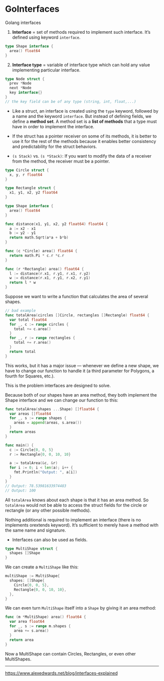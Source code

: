 # GoInterfaces
Golang interfaces


1. **Interface** = set of methods required to implement such interface. It’s defined using keyword `interface`.
```go
type Shape interface {
  area() float64
}
```

2. **Interface type** = variable of interface type which can hold any value implementing particular interface.
```go
type Node struct {
  prev *Node
  next *Node
  key interface{}
}
// the key field can be of any type (string, int, float,...)
```

* Like a struct, an interface is created using the `type` keyword, followed by a name and the keyword `interface`. But instead of defining fields, we define a **method set**. A method set is a **list of methods** that a type must have in order to implement the interface.

* If the struct has a pointer receiver on some of its methods, it is better to use it for the rest of the methods because it enables better consistency and predictability for the struct behaviors.
* `(s Stack)` vs. `(s *Stack)`: If you want to modify the data of a receiver from the method, the receiver must be a pointer.

```go
type Circle struct {
  x, y, r float64
}

type Rectangle struct {
  x1, y1, x2, y2 float64
}

type Shape interface {
  area() float64
}

func distance(x1, y1, x2, y2 float64) float64 {
  a := x2 - x1
  b := y2 - y1
  return math.Sqrt(a*a + b*b)
}

func (c *Circle) area() float64 {
  return math.Pi * c.r *c.r
}

func (r *Rectangle) area() float64 {
  l := distance(r.x1, r.y1, r.x1, r.y2)
  w := distance(r.x1, r.y1, r.x2, r.y1)
  return l * w
}
```

Suppose we want to write a function that calculates the area of several shapes. 

```go
// bad example
func totalArea(circles []Circle, rectangles []Rectangle) float64 {
  var total float64
  for _, c := range circles {
    total += c.area()
  }
  for _, r := range rectangles {
    total += r.area()
  }
  return total
}
```
This works, but it has a  major  issue — whenever we define a new shape, we have to change our function to handle it (a third parameter for Polygons, a fourth for Squares, etc.).

This is the problem interfaces are designed to solve.

Because both of our shapes have an area method, they both implement the Shape interface and we can change our function to this:

```go
func totalArea(shapes ...Shape) []float64 {
  var areas []float64
  for _, s := range shapes {
    areas = append(areas, s.area())
  }
  return areas
}

func main() {
  c := Circle{0, 0, 5}
  r := Rectangle{0, 0, 10, 10}

  a := totalArea(&c, &r)
  for i := 0; i < len(a); i++ {
    fmt.Println("Output: ", a[i])
  }
}
// Output: 78.53981633974483
// Output: 100
```
All `totalArea` knows about each shape is that it has an area method. So `totalArea` would not be able to access the struct  fields for the circle or rectangle (or any other possible methods).

Nothing additional is required to implement an interface (there is no implements orextends keyword). It’s sufficient to merely  have a method with the same name and signature.

* Interfaces can also be used as fields.

```go
type MultiShape struct {
  shapes []Shape
}
```

We can create a `MultiShape` like this:

```go
multiShape := MultiShape{
  shapes: []Shape{
    Circle{0, 0, 5},
    Rectangle{0, 0, 10, 10},
  },
}
```

We can even turn `MultiShape` itself into a `Shape` by giving it an area method:

```go
func (m *MultiShape) area() float64 {
  var area float64
  for _, s := range m.shapes {
    area += s.area()
  }
  return area
}
```
Now a MultiShape can contain Circles, Rectangles, or even other MultiShapes.

<hr>

https://www.alexedwards.net/blog/interfaces-explained

